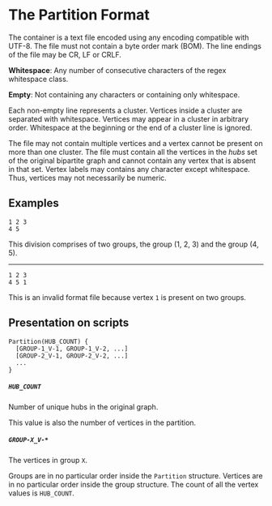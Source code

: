 # The Partition Format

The container is a text file encoded using any encoding compatible with UTF-8.
The file must not contain a byte order mark (BOM). The line endings of the file
may be CR, LF or CRLF.

**Whitespace**: Any number of consecutive characters of the regex whitespace
class.

**Empty**: Not containing any characters or containing only whitespace.

Each non-empty line represents a cluster. Vertices inside a cluster are
separated with whitespace. Vertices may appear in a cluster in arbitrary order.
Whitespace at the beginning or the end of a cluster line is ignored.

The file may not contain multiple vertices and a vertex cannot be present on
more than one cluster. The file must contain all the vertices in the *hubs* set
of the original bipartite graph and cannot contain any vertex that is absent in
that set. Vertex labels may contains any character except whitespace. Thus,
vertices may not necessarily be numeric.

## Examples

```
1 2 3
4 5
```

This division comprises of two groups, the group (1, 2, 3) and the group (4, 5).

---

```
1 2 3
4 5 1
```

This is an invalid format file because vertex `1` is present on two groups.

## Presentation on scripts

```
Partition(HUB_COUNT) {
  [GROUP-1_V-1, GROUP-1_V-2, ...]
  [GROUP-2_V-1, GROUP-2_V-2, ...]
  ...
}
```

##### `HUB_COUNT`

Number of unique hubs in the original graph.

This value is also the number of vertices in the partition.

##### `GROUP-X_V-*`

The vertices in group `X`.

Groups are in no particular order inside the `Partition` structure. Vertices are
in no particular order inside the group structure. The count of all the vertex
values is `HUB_COUNT`.
